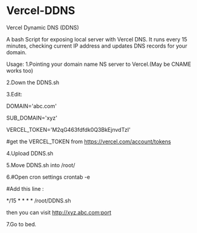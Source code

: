 # Vercel-DDNS
Vercel Dynamic DNS (DDNS)


A bash Script for exposing local server with Vercel DNS. It runs every 15 minutes, checking current IP address and updates DNS records for your domain.

Usage:
1.Pointing your domain name NS server to Vercel.(May be CNAME works too)

2.Down the DDNS.sh

3.Edit:

DOMAIN='abc.com'

SUB_DOMAIN='xyz'

VERCEL_TOKEN='M2qG463fdfdk0Q3BkEjnvdTzI'

#get the VERCEL_TOKEN from https://vercel.com/account/tokens

4.Upload DDNS.sh

5.Move DDNS.sh into /root/

6.#Open cron settings crontab -e

#Add this line :

*/15 * * * * /root/DDNS.sh

then you can visit  http://xyz.abc.com:port 

7.Go to bed.
